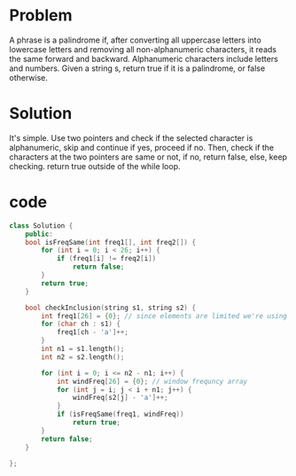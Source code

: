 # Problem

A phrase is a palindrome if, after converting all uppercase letters into lowercase letters and removing all non-alphanumeric characters, it reads the same forward and backward. Alphanumeric characters include letters and numbers.
Given a string s, return true if it is a palindrome, or false otherwise.

# Solution

It's simple.
Use two pointers and check if the selected character is alphanumeric, skip and continue if yes, proceed if no.
Then, check if the characters at the two pointers are same or not, if no, return false, else, keep checking. return true outside of the while loop.

# code

```cpp
class Solution {
    public:
    bool isFreqSame(int freq1[], int freq2[]) {
        for (int i = 0; i < 26; i++) {
            if (freq1[i] != freq2[i])
                return false;
        }
        return true;
    }

    bool checkInclusion(string s1, string s2) {
        int freq1[26] = {0}; // since elements are limited we're using array
        for (char ch : s1) {
            freq1[ch - 'a']++;
        }
        int n1 = s1.length();
        int n2 = s2.length();

        for (int i = 0; i <= n2 - n1; i++) {
            int windFreq[26] = {0}; // window frequncy array
            for (int j = i; j < i + n1; j++) {
                windFreq[s2[j] - 'a']++;
            }
            if (isFreqSame(freq1, windFreq))
                return true;
        }
        return false;
    }

};
```
